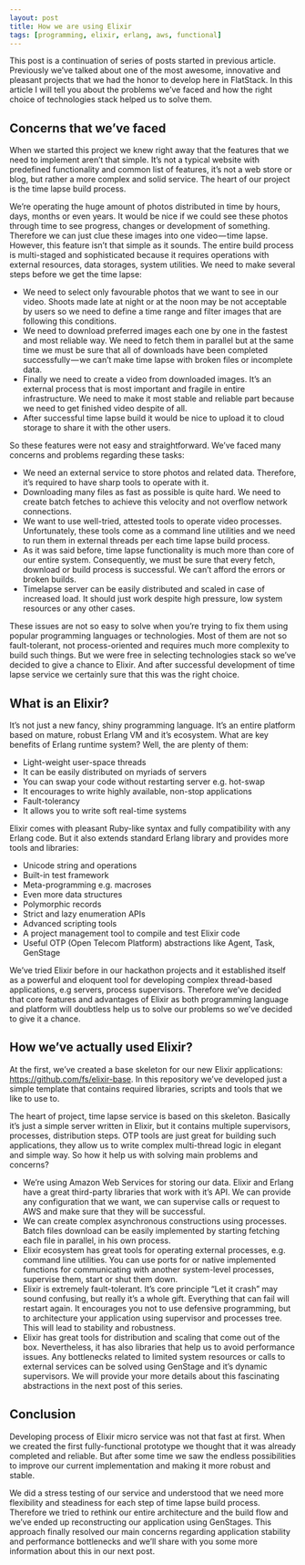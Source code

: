 ```yaml
---
layout: post
title: How we are using Elixir
tags: [programming, elixir, erlang, aws, functional]
---
```


This post is a continuation of series of posts started in previous article. Previously we’ve talked about one of the most awesome, innovative and pleasant projects that we had the honor to develop here in FlatStack. In this article I will tell you about the problems we’ve faced and how the right choice of technologies stack helped us to solve them.

## Concerns that we’ve faced

When we started this project we knew right away that the features that we need to implement aren’t that simple. It’s not a typical website with predefined functionality and common list of features, it’s not a web store or blog, but rather a more complex and solid service. The heart of our project is the time lapse build process.

We’re operating the huge amount of photos distributed in time by hours, days, months or even years. It would be nice if we could see these photos through time to see progress, changes or development of something. Therefore we can just clue these images into one video — time lapse.
However, this feature isn’t that simple as it sounds. The entire build process is multi-staged and sophisticated because it requires operations with external resources, data storages, system utilities. We need to make several steps before we get the time lapse:

* We need to select only favourable photos that we want to see in our video. Shoots made late at night or at the noon may be not acceptable by users so we need to define a time range and filter images that are following this conditions.
* We need to download preferred images each one by one in the fastest and most reliable way. We need to fetch them in parallel but at the same time we must be sure that all of downloads have been completed successfully — we can’t make time lapse with broken files or incomplete data.
* Finally we need to create a video from downloaded images. It’s an external process that is most important and fragile in entire infrastructure. We need to make it most stable and reliable part because we need to get finished video despite of all.
* After successful time lapse build it would be nice to upload it to cloud storage to share it with the other users.

So these features were not easy and straightforward. We’ve faced many concerns and problems regarding these tasks:

* We need an external service to store photos and related data. Therefore, it’s required to have sharp tools to operate with it.
* Downloading many files as fast as possible is quite hard. We need to create batch fetches to achieve this velocity and not overflow network connections.
* We want to use well-tried, attested tools to operate video processes. Unfortunately, these tools come as a command line utilities and we need to run them in external threads per each time lapse build process.
* As it was said before, time lapse functionality is much more than core of our entire system. Consequently, we must be sure that every fetch, download or build process is successful. We can’t afford the errors or broken builds.
* Timelapse server can be easily distributed and scaled in case of increased load. It should just work despite high pressure, low system resources or any other cases.

These issues are not so easy to solve when you’re trying to fix them using popular programming languages or technologies. Most of them are not so fault-tolerant, not process-oriented and requires much more complexity to build such things. But we were free in selecting technologies stack so we’ve decided to give a chance to Elixir. And after successful development of time lapse service we certainly sure that this was the right choice.

## What is an Elixir?

It’s not just a new fancy, shiny programming language. It’s an entire platform based on mature, robust Erlang VM and it’s ecosystem.
What are key benefits of Erlang runtime system? Well, the are plenty of them:

* Light-weight user-space threads
* It can be easily distributed on myriads of servers
* You can swap your code without restarting server e.g. hot-swap
* It encourages to write highly available, non-stop applications
* Fault-tolerancy
* It allows you to write soft real-time systems

Elixir comes with pleasant Ruby-like syntax and fully compatibility with any Erlang code. But it also extends standard Erlang library and provides more tools and libraries:

* Unicode string and operations
* Built-in test framework
* Meta-programming e.g. macroses
* Even more data structures
* Polymorphic records
* Strict and lazy enumeration APIs
* Advanced scripting tools
* A project management tool to compile and test Elixir code
* Useful OTP (Open Telecom Platform) abstractions like Agent, Task, GenStage

We’ve tried Elixir before in our hackathon projects and it established itself as a powerful and eloquent tool for developing complex thread-based applications, e.g servers, process supervisors. Therefore we’ve decided that core features and advantages of Elixir as both programming language and platform will doubtless help us to solve our problems so we’ve decided to give it a chance.

## How we’ve actually used Elixir?

At the first, we’ve created a base skeleton for our new Elixir applications: https://github.com/fs/elixir-base. In this repository we’ve developed just a simple template that contains required libraries, scripts and tools that we like to use to.

The heart of project, time lapse service is based on this skeleton. Basically it’s just a simple server written in Elixir, but it contains multiple supervisors, processes, distribution steps. OTP tools are just great for building such applications, they allow us to write complex multi-thread logic in elegant and simple way. So how it help us with solving main problems and concerns?

* We’re using Amazon Web Services for storing our data. Elixir and Erlang have a great third-party libraries that work with it’s API. We can provide any configuration that we want, we can supervise calls or request to AWS and make sure that they will be successful.
* We can create complex asynchronous constructions using processes. Batch files download can be easily implemented by starting fetching each file in parallel, in his own process.
* Elixir ecosystem has great tools for operating external processes, e.g. command line utilities. You can use ports for or native implemented functions for communicating with another system-level processes, supervise them, start or shut them down.
* Elixir is extremely fault-tolerant. It’s core principle “Let it crash” may sound confusing, but really it’s a whole gift. Everything that can fail will restart again. It encourages you not to use defensive programming, but to architecture your application using supervisor and processes tree. This will lead to stability and robustness.
* Elixir has great tools for distribution and scaling that come out of the box. Nevertheless, it has also libraries that help us to avoid performance issues. Any bottlenecks related to limited system resources or calls to external services can be solved using GenStage and it’s dynamic supervisors. We will provide your more details about this fascinating abstractions in the next post of this series.

## Conclusion

Developing process of Elixir micro service was not that fast at first. When we created the first fully-functional prototype we thought that it was already completed and reliable. But after some time we saw the endless possibilities to improve our current implementation and making it more robust and stable.

We did a stress testing of our service and understood that we need more flexibility and steadiness for each step of time lapse build process. Therefore we tried to rethink our entire architecture and the build flow and we’ve ended up reconstructing our application using GenStages. This approach finally resolved our main concerns regarding application stability and performance bottlenecks and we’ll share with you some more information about this in our next post.
